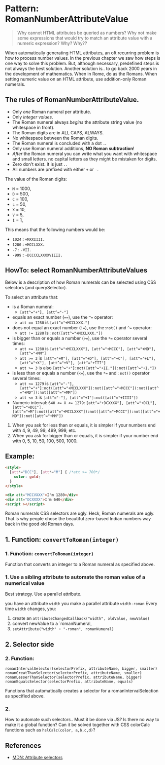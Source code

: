 # Pattern: RomanNumberAttributeValue

> Why cannot HTML attributes be queried as numbers? Why not make some expressions that would
> try to match an attribute value with a numeric expression? Why? Why??

When automatically generating HTML attributes, an oft recurring problem is how to process number values.
In the previous chapter we saw how steps is one way to solve this problem. But, although necessary,
predefined steps is not always the best solution. Another solution is.. to go back 2000 years in the
development of mathematics. When in Rome, do as the Romans. When setting numeric value on an HTML 
attribute, use addition-only Roman numerals.

## The rules of RomanNumberAttributeValue.

 * Only *one* Roman numeral per attribute.
 * Only *integer values*.
 * The Roman numeral always *begins* the attribute string value (no whitespace in front). 
 * The Roman digits are in ALL CAPS, ALWAYS.
 * No whitespace between the Roman digits.
 * The Roman numeral is concluded with a dot `.`.
 * Only use Roman numeral additions, **NO Roman subtraction**!
 * *After* the Roman numeral you can write what you want with whitespace and small letters.
   no capital letters as they might be mistaken for digits.
 * Zero don't exist. It is just `.`.
 * All numbers are prefixed with either `+` or `-`.
   
The value of the Roman digits:
 * `M` = 1000, 
 * `D` = 500, 
 * `C` = 100, 
 * `L` = 50, 
 * `X` = 10, 
 * `V` = 5, 
 * `I` = 1, 

This means that the following numbers would be:
 * `1024` : `+MXXIIII.`
 * `1280` : `+MCCLXXX.`
 * `-7` : `-VII.`
 * `-999` : `-DCCCCLXXXXVIIII.`

## HowTo: select RomanNumberAttributeValues

Below is a description of how Roman numerals can be selected using CSS selectors (and querySelector).

To select an attribute that:
 * is a Roman numeral:
    * `[att^="+"], [att^="-"]`
 * equals an exact number (`==`), use the `^=` operator:
    * `att == 1280` is `[att^="+MCCLXXX."]`
 * does not equal an exact number (`!=`), use the`:not()` and `^=` operator: 
    * `att != 1280` is `:not([att^="+MCCLXXX."])`
 * is bigger than or equals a number (`>=`), use the `*=` operator several times: 
    * `att >= 1280` is `[att^="+MCCLXXX"], [att^="+MCCC"], [att^="+MD"], [att^="+MM"]`
    * `att >= 3` is `[att^="+M"], [att^="+D"], [att^="+C"], [att^="+L"], [att^="+X"], [att^="+V"], [att^="+III"]`
    * `att >= 3` is also `[att^="+"]:not([att^="+II."]):not([att^="+I."])`
 * is less than or equals a number (`<=`), use the `*=` and `:not()` operator several times: 
    * `att <= 1279` is `[att^="-"], [att^="+"]:not([att^="+MCCLXXX"]):not([att^="+MCCC"]):not([att^="+MD"]):not([att^="+MM"])`
    * `att <= 3` is `[att^="-"], [att^="+I"]:not([att^="+IIII"])`
 * Numeric interval: `640 <= X <= 1279`:
   `[att^="+DCXXXX"], [att^="+DCL"], [att^="+DCC"], [att^="+M"]:not([att^="+MCCLXXX"]):not([att^="+MCCC"]):not([att^="+MD"]):not([att^="+MM"])`

1. When you ask for less than or equals, 
   it is simpler if your numbers end with 4, 9, 49, 99, 499, 999, etc.
2. When you ask for bigger than or equals, 
   it is simpler if your number end with 0, 5, 10, 50, 100, 500, 1000.

## Example: 

```html
<style>
  [att*="DCC"], [att*="M"] { /*att >= 700*/
    color: gold;      
  }
</style>

<div att="MCCVXXX">I'm 1280</div>
<div att="DCXXXX">I'm 640</div>
<script ></script>
```

Roman numerals CSS selectors are ugly. Heck, Roman numerals are ugly. 
That is why people chose the beautiful zero-based Indian numbers way back in the good old Roman days.

## 1. Function: `convertToRoman(integer)`

### 1. Function: `convertToRoman(integer)`

Function that converts an integer to a Roman numeral as specified above.

### 1. Use a sibling attribute to automate the roman value of a numerical value

Best strategy. Use a parallel attribute.

you have an attribute `width`
you make a parallel attribute `width-roman`
Every time `width` changes, you:
1. create an `attributeChangedCallback("width", oldValue, newValue)`
2. convert newValue to a `romanNumeral,
3. `setAttribute("width" + "-roman", romanNumeral)` 

## 2. Selector side 

### 2. Function: 

`romanIntervalSelector(selectorPrefix, attributeName, bigger, smaller)`
`romanGreatThanSelector(selectorPrefix, attributeName, smaller)`
`romanLesserThanSelector(selectorPrefix, attributeName, bigger)`
`romanEqualsSelector(selectorPrefix, attributeName, equals)`

Functions that automatically creates a selector for a romanIntervalSelection as specified above.

### 2. 

How to automate such selectors.. 
Must it be done via JS? 
Is there no way to make it a global function?
Can it be solved together with CSS colorCalc functions such as `hslCalc(color, a,b,c,d)`?


## References

 * [MDN: Attribute selectors](https://developer.mozilla.org/en-US/docs/Web/CSS/Attribute_selectors)